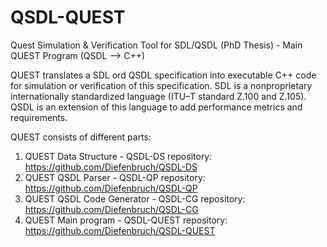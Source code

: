 # QSDL-QUEST
Quest Simulation &amp; Verification Tool for SDL/QSDL (PhD Thesis) - Main QUEST Program (QSDL --> C++)

QUEST translates a SDL ord QSDL specification into executable C++ code for simulation or verification of this specification. SDL is a nonproprietary internationally standardized language (ITU–T standard Z.100 and Z.105). QSDL is an extension of this language to add performance metrics and requirements.

QUEST consists of different parts:
1. QUEST Data Structure - QSDL-DS repository: https://github.com/Diefenbruch/QSDL-DS
2. QUEST QSDL Parser - QSDL-QP repository: https://github.com/Diefenbruch/QSDL-QP 
3. QUEST QSDL Code Generator - QSDL-CG repository: https://github.com/Diefenbruch/QSDL-CG
4. QUEST Main program - QSDL-QUEST repository: https://github.com/Diefenbruch/QSDL-QUEST
